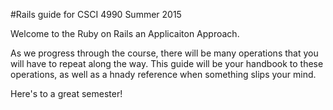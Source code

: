 #Rails guide for CSCI 4990 Summer 2015

Welcome to the Ruby on Rails an Applicaiton Approach.

As we progress through the course, there will be many operations that you will have to repeat along the way.
This guide will be your handbook to these operations, as well as a hnady reference when something slips your mind.

Here's to a great semester!
